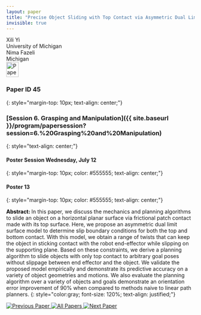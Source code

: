 ```yaml
---
layout: paper
title: "Precise Object Sliding with Top Contact via Asymmetric Dual Limit Surfaces"
invisible: true
---
```

<div class="paper-authors">
<div class="paper-author-box">
    <div class="paper-author-name">Xili Yi</div>
    <div class="paper-author-uni">University of Michigan</div>
</div>
<div class="paper-author-box">
    <div class="paper-author-name">Nima Fazeli</div>
    <div class="paper-author-uni">Michigan</div>
</div>

</div><div class="paper-pdf">
<div> <a href="http://www.roboticsproceedings.org/rss19/p045.pdf"><img src="{{ site.baseurl }}/images/paper_link.png" alt="Paper Website" width = "33"  height = "40"/></a> </div>
</div>

### Paper ID 45
{: style="margin-top: 10px; text-align: center;"}

### [Session 6. Grasping and Manipulation]({{ site.baseurl }}/program/papersession?session=6.%20Grasping%20and%20Manipulation)
{: style="text-align: center;"}

#### Poster Session Wednesday, July 12
{: style="margin-top: 10px; color: #555555; text-align: center;"}

#### Poster 13
{: style="margin-top: 10px; color: #555555; text-align: center;"}

<b style="color: black;">Abstract: </b>In this paper, we discuss the mechanics and planning algorithms to slide an object on a horizontal planar surface via frictional patch contact made with its top surface. Here, we propose an asymmetric dual limit surface model to determine slip boundary conditions for both the top and bottom contact. With this model, we obtain a range of twists that can keep the object in sticking contact with the robot end-effector while slipping on the supporting plane. Based on these constraints, we derive a planning algorithm to slide objects with only top contact to arbitrary goal poses without slippage between end effector and the object. We validate the proposed model empirically and demonstrate its predictive accuracy on a variety of object geometries and motions. We also evaluate the planning algorithm over a variety of objects and goals demonstrate an orientation error improvement of 90% when compared to methods naive to linear path planners.
{: style="color:gray; font-size: 120%; text-align: justified;"}


<div class="paper-menu">
<a href="{{ site.baseurl }}/program/papers/044/"> <img src="{{ site.baseurl }}/images/previous_paper_icon.png" alt="Previous Paper" title="Previous Paper"/> </a>
<a href="{{ site.baseurl }}/program/papers"><img src="{{ site.baseurl }}/images/overview_icon.png" alt="All Papers" title="All Papers"/> </a>
<a href="{{ site.baseurl }}/program/papers/046/"> <img src="{{ site.baseurl }}/images/next_paper_icon.png" alt="Next Paper" title="Next Paper"/> </a>

</div>
